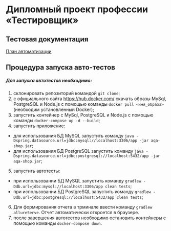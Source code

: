 # Дипломный проект профессии «Тестировщик»

## Тестовая документация
[План автоматизации](https://github.com/Aleksey-Bur/DiplomQA/blob/master/Documents/Plan.md)
## **Процедура запуска авто-тестов**

##### Для запуска автотестов необходимо:
1. склонировать репозиторий командой `git clone`;
2. с официального сайта https://hub.docker.com/ скачать образы MySql, PostgreSQL и Node.js с помощью команды `docker pull <имя_образа>` (необходим установленный Docker);
3. запустить контейнер с MySql, PostgreSQL и Node.js с помощью команды `docker-compose up -d --build`;
4. запустить приложение:
* для использования БД MySQL запустить команду `java -Dspring.datasource.url=jdbc:mysql://localhost:3306/app -jar aqa-shop.jar`;
* для использования БД PostgreSQL запустить команду `java -Dspring.datasource.url=jdbc:postgresql://localhost:5432/app -jar aqa-shop.jar`;
5. запустить автотесты:
* при использовании БД MySQL запустить команду `gradlew -Ddb.url=jdbc:mysql://localhost:3306/app clean tests`;
* при использовании БД PostgreSQL запустить команду `gradlew -Ddb.url=jdbc:postgresql://localhost:5432/app clean tests`;
6. Для формирования отчета в трминале ввести команду `gradlew allureServe`. Отчет автоматически откроется в браузере.
7. после завершения автотестов необходимо остановить контейнеры с помощью команды `docker-compose down`.